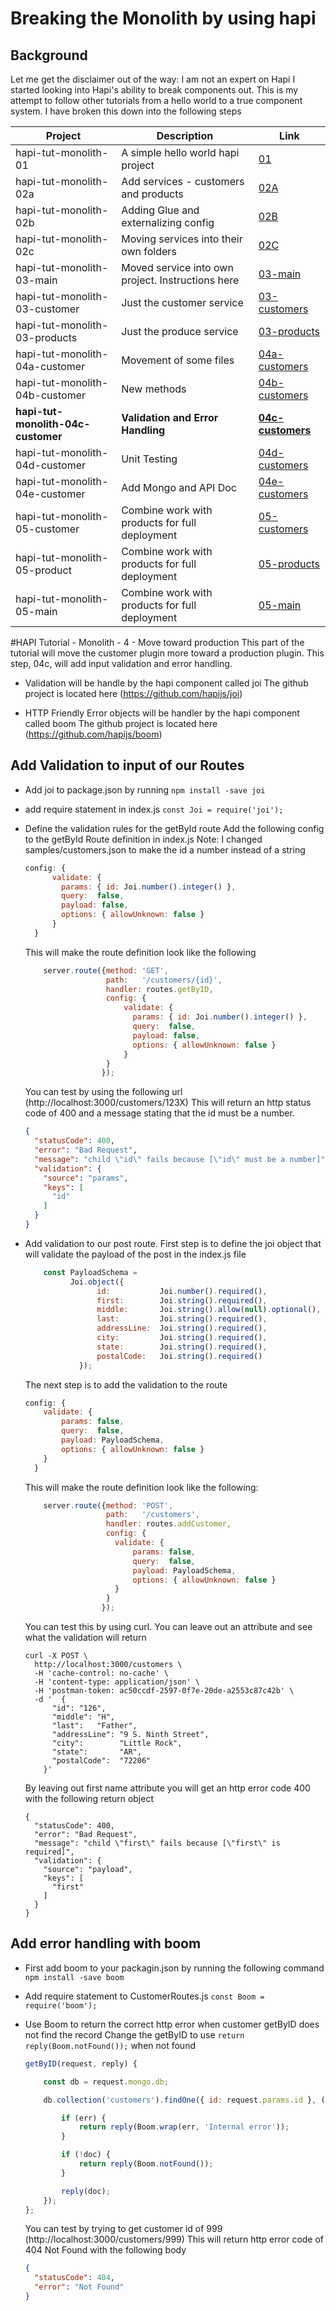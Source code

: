 # Breaking the Monolith by using hapi 
## Background
Let me get the disclaimer out of the way: I am not an expert on Hapi
I started looking into Hapi's ability to break components out.
This is my attempt to follow other tutorials from a hello world to a true component system.
I have broken this down into the following steps

| Project  | Description | Link |
|---|---|---|
|hapi-tut-monolith-01|A simple hello world hapi project| [01](https://github.com/quapaw/hapi-tut-monolith-01)|
|hapi-tut-monolith-02a|Add services - customers and products| [02A](https://github.com/quapaw/hapi-tut-monolith-02a)|
|hapi-tut-monolith-02b|Adding Glue and externalizing config| [02B](https://github.com/quapaw/hapi-tut-monolith-02b)|
|hapi-tut-monolith-02c|Moving services into their own folders| [02C](https://github.com/quapaw/hapi-tut-monolith-02c)|
|hapi-tut-monolith-03-main|Moved service into own project. Instructions here| [03-main](https://github.com/quapaw/hapi-tut-monolith-03-main)|
|hapi-tut-monolith-03-customer|Just the customer service| [03-customers](https://github.com/quapaw/hapi-tut-monolith-03-customers)|
|hapi-tut-monolith-03-products|Just the produce service| [03-products](https://github.com/quapaw/hapi-tut-monolith-03-products)|
|hapi-tut-monolith-04a-customer|Movement of some files| [04a-customers](https://github.com/quapaw/hapi-tut-monolith-04a-customers)|
|hapi-tut-monolith-04b-customer|New methods| [04b-customers](https://github.com/quapaw/hapi-tut-monolith-04b-customers)|
|**hapi-tut-monolith-04c-customer**|**Validation and Error Handling**|**[04c-customers](https://github.com/quapaw/hapi-tut-monolith-04c-customers)**|
|hapi-tut-monolith-04d-customer|Unit Testing|[04d-customers](https://github.com/quapaw/hapi-tut-monolith-04d-customers)|
|hapi-tut-monolith-04e-customer|Add Mongo and API Doc|[04e-customers](https://github.com/quapaw/hapi-tut-monolith-04e-customers)|
|hapi-tut-monolith-05-customer|Combine work with products for full deployment|[05-customers](https://github.com/quapaw/hapi-tut-monolith-05-customers)|
|hapi-tut-monolith-05-product|Combine work with products for full deployment|[05-products](https://github.com/quapaw/hapi-tut-monolith-05-product)|
|hapi-tut-monolith-05-main|Combine work with products for full deployment|[05-main](https://github.com/quapaw/hapi-tut-monolith-05-main)|


#HAPI Tutorial - Monolith - 4 - Move toward production
This part of the tutorial will move the customer plugin more toward a production plugin.
This step, 04c, will add input validation and error handling.

* Validation will be handle by the hapi component called joi
    The github project is located here (https://github.com/hapijs/joi)

* HTTP Friendly Error objects will be handler by the hapi component called boom
    The github project is located here (https://github.com/hapijs/boom)
    
## Add Validation to input of our Routes

* Add joi to package.json by running ```npm install -save joi```
* add require statement in  index.js ```const Joi = require('joi');```

* Define the validation rules for the getById route
    Add the following config to the getById Route definition in index.js
    Note: I changed samples/customers.json to make the id a number instead of a string
    
    ```javascript
    config: {
          validate: {
            params: { id: Joi.number().integer() },
            query:  false,
            payload: false,
            options: { allowUnknown: false }
          }
      }
    ```
    
    This will make the route definition look like the following
    
    ```javascript
        server.route({method: 'GET',
                      path:   '/customers/{id}',
                      handler: routes.getByID,
                      config: {
                          validate: {
                            params: { id: Joi.number().integer() },
                            query:  false,
                            payload: false,
                            options: { allowUnknown: false }
                          }
                      }
                     });

    ```
    
    You can test by using the following url (http://localhost:3000/customers/123X)
    This will return an http status code of 400 and a message stating that the id must be a number.
    
    ```json
    {
      "statusCode": 400,
      "error": "Bad Request",
      "message": "child \"id\" fails because [\"id\" must be a number]",
      "validation": {
        "source": "params",
        "keys": [
          "id"
        ]
      }
    }
    ```
    
    
* Add validation to our post route.
    First step is to define the joi object that will validate the payload of the post in the index.js file
    
    ```javascript
        const PayloadSchema =
              Joi.object({
                    id:           Joi.number().required(),
                    first:        Joi.string().required(),
                    middle:       Joi.string().allow(null).optional(),
                    last:         Joi.string().required(),
                    addressLine:  Joi.string().required(),
                    city:         Joi.string().required(),
                    state:        Joi.string().required(),
                    postalCode:   Joi.string().required()
                });

    ```
        
    The next step is to add the validation to the route
    
    ```javascript
    config: {
        validate: {
            params: false,
            query:  false,
            payload: PayloadSchema,
            options: { allowUnknown: false }
        }
      }
    ```
    
    This will make the route definition look like the following:
     
    ```javascript
        server.route({method: 'POST',
                      path:   '/customers',
                      handler: routes.addCustomer,
                      config: {
                        validate: {
                            params: false,
                            query:  false,
                            payload: PayloadSchema,
                            options: { allowUnknown: false }
                        }
                      }
                     });

    ```
    
    You can test this by using curl.  You can leave out an attribute and see what the validation will return
    
    ```
    curl -X POST \
      http://localhost:3000/customers \
      -H 'cache-control: no-cache' \
      -H 'content-type: application/json' \
      -H 'postman-token: ac50ccdf-2597-0f7e-20de-a2553c87c42b' \
      -d '  {
          "id": "126",
          "middle": "H",
          "last":   "Father",
          "addressLine": "9 S. Ninth Street",
          "city":        "Little Rock",
          "state":       "AR",
          "postalCode":  "72206"
        }'
    ```
    
    By leaving out first name attribute you will get an http error code 400 with the following return object
    
    ```
    {
      "statusCode": 400,
      "error": "Bad Request",
      "message": "child \"first\" fails because [\"first\" is required]",
      "validation": {
        "source": "payload",
        "keys": [
          "first"
        ]
      }
    }
    ```
    
## Add error handling with boom
  
* First add boom to your packagin.json by running the following command ```npm install -save boom```
* Add require statement to CustomerRoutes.js ```const Boom = require('boom');```
* Use Boom to return the correct http error when customer getByID does not find the record
    Change the getByID to use ```return reply(Boom.notFound());``` when not found
    
    ```javascript
    getByID(request, reply) {

        const db = request.mongo.db;

        db.collection('customers').findOne({ id: request.params.id }, (err, doc) => {

            if (err) {
                return reply(Boom.wrap(err, 'Internal error'));
            }

            if (!doc) {
                return reply(Boom.notFound());
            }

            reply(doc);
        });
    };
    
    ```

    You can test by trying to get customer id of 999 (http://localhost:3000/customers/999)
    This will return http error code of 404 Not Found with the following body
    
    ```json
    {
      "statusCode": 404,
      "error": "Not Found"
    }    
    ```
    